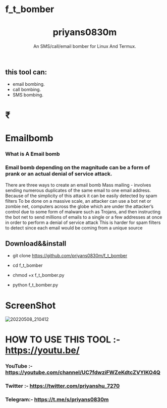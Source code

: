 # f_t_bomber

<h1 align="center">priyans0830m</h1>
<p align="center">An SMS/call/email bomber for Linux And Termux.</p><br>


## this tool can:
* email bombing. 
* call bombing.
* SMS bombing.

# ₹

# Emailbomb


### What is A Email bomb


### Email bomb depending on the magnitude can be a form of prank or an actual denial of service attack.
There are three ways to create an email bomb Mass mailing - involves sending numerous duplicates of the 
same email to one email address. Because of the simplicity of this attack it can be easily detected by spam filters
To be done on a massive scale, an attacker can use a bot net or zombie net, computers across the globe
which are under the attacker’s control due to some form of malware such as Trojans, and then instructing the bot net to
send millions of emails to a single or a few addresses at once in order to perform a denial of service attack
This is harder for spam filters to detect since each email would be coming from a unique source


## Download&&install

* git clone https://github.com/priyans0830m/f_t_bomber

* cd f_t_bomber

* chmod +x f_t_bomber.py

* python f_t_bomber.py

# ScreenShot


![20220508_210412](https://user-images.githubusercontent.com/97976765/167303625-b986829c-f41f-420d-b39f-ce73e13c092b.jpg)
 


# HOW TO USE THIS TOOL :- https://youtu.be/



### YouTube :- https://youtube.com/channel/UC7fdwziFWZeKdtcZVYIKO4Q
### Twitter :-  https://twitter.com/priyanshu_7270
### Telegram:- https://t.me/s/priyans0830m
### 
